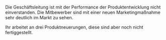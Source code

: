 Die Geschäftsleitung ist mit der Performance der Produktentwicklung nicht einverstanden. Die Mitbewerber sind mit einer neuen Marketingmaßnahme sehr deutlich im Markt zu sehen.

Ihr arbeitet an drei Produktneuerungen, diese sind aber noch nicht fertiggestellt.
